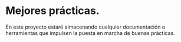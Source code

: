 # Mejores prácticas.

En este proyecto estaré almacenando cualquier documentación o herramientas que impulsen la puesta en marcha de buenas prácticas.

